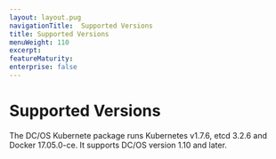 ```yaml
---
layout: layout.pug
navigationTitle:  Supported Versions
title: Supported Versions
menuWeight: 110
excerpt:
featureMaturity:
enterprise: false
---
```


<!-- This source repo for this topic is https://github.com/mesosphere/dcos-kubernetes -->


# Supported Versions

The DC/OS Kubernete package runs Kubernetes v1.7.6, etcd 3.2.6 and Docker 17.05.0-ce. It supports DC/OS version 1.10 and later.

